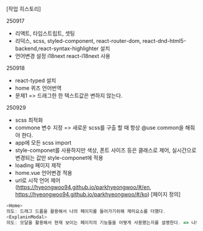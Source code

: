 [작업 히스토리]

250917

- 리액트, 타입스트립트, 셋팅
- 리덕스, scss, styled-component, react-router-dom, react-dnd-html5-backend,react-syntax-highlighter 설치
- 언어변경 설정 i18next react-i18next 사용

250918
 - react-typed 설치
 - home 퀴즈 언어번역
 - 문제1 => 드래그한 한 텍스트값은 변하지 않는다.


250929
 - scss 최적화
 - commone 변수 지정 => 새로운 scss를 구출 할 때 항상 @use common을 해줘야 한다.
 - app에 모든 scss import
 - style-componet를 사용하지만 색상, 폰트 사이즈 등은 클래스로 제어, 실시간으로 변경되는 값만 style-componet에 적용
 - loading 페이지 제작
 - home.vue 언어변경 적용
 - url로 시작 언어 제어 (https://hyeongwoo94.github.io/parkhyeongwoo/#/en, https://hyeongwoo94.github.io/parkhyeongwoo/#/ko)
[페이지 정의]

```js
<Home>
의도: 드래그 드롭을 활용해서 나의 페이지를 들어가기위해 재미요소를 더했다.
<ExplaninModal>
의도: 모달을 활용해서 현재 보이는 페이지의 기능들을 어떻게 사용했는지를 설명한다. => 나의 기술 스킬을 설명하는것
```


